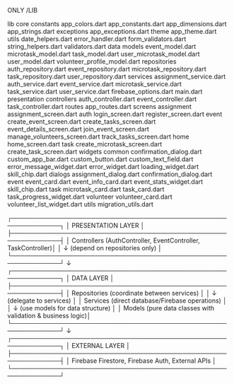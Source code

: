ONLY /LIB

lib
  core
    constants
      app_colors.dart
      app_constants.dart
      app_dimensions.dart
      app_strings.dart
    exceptions
      app_exceptions.dart
    theme
      app_theme.dart
    utils
      date_helpers.dart
      error_handler.dart
      form_validators.dart
      string_helpers.dart
      validators.dart
  data
    models
      event_model.dart
      microtask_model.dart
      task_model.dart
      user_microtask_model.dart
      user_model.dart
      volunteer_profile_model.dart
    repositories
      auth_repository.dart
      event_repository.dart
      microtask_repository.dart
      task_repository.dart
      user_repository.dart
    services
      assignment_service.dart
      auth_service.dart
      event_service.dart
      microtask_service.dart
      task_service.dart
      user_service.dart
  firebase_options.dart
  main.dart
  presentation
    controllers
      auth_controller.dart
      event_controller.dart
      task_controller.dart
    routes
      app_routes.dart
    screens
      assignment
        assignment_screen.dart
      auth
        login_screen.dart
        register_screen.dart
      event
        create_event_screen.dart
        create_tasks_screen.dart
        event_details_screen.dart
        join_event_screen.dart
        manage_volunteers_screen.dart
        track_tasks_screen.dart
      home
        home_screen.dart
      task
        create_microtask_screen.dart
        create_task_screen.dart
    widgets
      common
        confirmation_dialog.dart
        custom_app_bar.dart
        custom_button.dart
        custom_text_field.dart
        error_message_widget.dart
        error_widget.dart
        loading_widget.dart
        skill_chip.dart
      dialogs
        assignment_dialog.dart
        confirmation_dialog.dart
      event
        event_card.dart
        event_info_card.dart
        event_stats_widget.dart
        skill_chip.dart
      task
        microtask_card.dart
        task_card.dart
        task_progress_widget.dart
      volunteer
        volunteer_card.dart
        volunteer_list_widget.dart
  utils
    migration_utils.dart

┌─────────────────────────────────────────────────────────────┐
│                    PRESENTATION LAYER                       │
├─────────────────────────────────────────────────────────────┤
│  Controllers (AuthController, EventController, TaskController)│
│  ↓ (depend on repositories only)                           │
└─────────────────────────────────────────────────────────────┘
                              ↓
┌─────────────────────────────────────────────────────────────┐
│                      DATA LAYER                            │
├─────────────────────────────────────────────────────────────┤
│  Repositories (coordinate between services)                │
│  ↓ (delegate to services)                                  │
│  Services (direct database/Firebase operations)            │
│  ↓ (use models for data structure)                         │
│  Models (pure data classes with validation & business logic)│
└─────────────────────────────────────────────────────────────┘
                              ↓
┌─────────────────────────────────────────────────────────────┐
│                   EXTERNAL LAYER                           │
├─────────────────────────────────────────────────────────────┤
│  Firebase Firestore, Firebase Auth, External APIs          │
└─────────────────────────────────────────────────────────────┘

